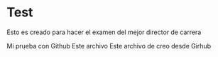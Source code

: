 # Test
Esto es creado para hacer el examen del mejor director de carrera 

Mi prueba con Github Este archivo Este archivo de creo desde Girhub